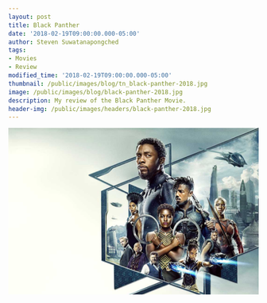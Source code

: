```yaml
---
layout: post
title: Black Panther
date: '2018-02-19T09:00:00.000-05:00'
author: Steven Suwatanapongched
tags:
- Movies
- Review
modified_time: '2018-02-19T09:00:00.000-05:00'
thumbnail: /public/images/blog/tn_black-panther-2018.jpg
image: /public/images/blog/black-panther-2018.jpg
description: My review of the Black Panther Movie.
header-img: /public/images/headers/black-panther-2018.jpg
---
```


![Black Panther](/public/images/blog/black-panther-2018.jpg)